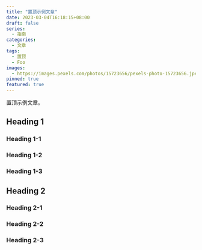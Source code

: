 ```yaml
---
title: "置顶示例文章"
date: 2023-03-04T16:18:15+08:00
draft: false
series:
  - 指南
categories:
  - 文章
tags:
  - 置顶
  - Foo
images:
  - https://images.pexels.com/photos/15723656/pexels-photo-15723656.jpeg?auto=compress&cs=tinysrgb&w=1600
pinned: true
featured: true
---
```


置顶示例文章。

<!--more-->

## Heading 1

### Heading 1-1

### Heading 1-2

### Heading 1-3

## Heading 2

### Heading 2-1

### Heading 2-2

### Heading 2-3
